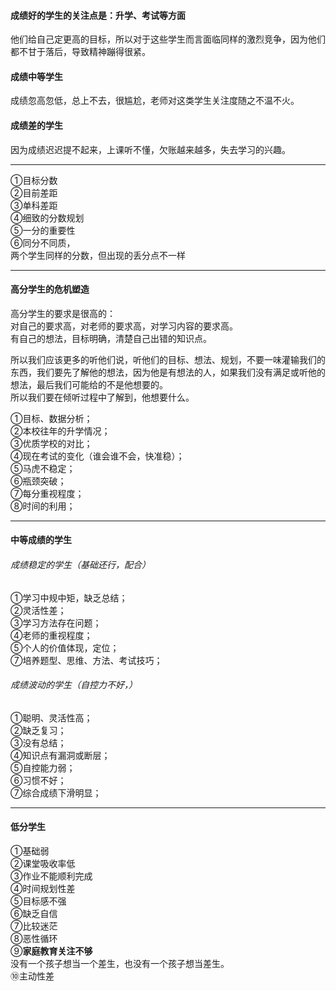 #### 成绩好的学生的关注点是：升学、考试等方面
他们给自己定更高的目标，所以对于这些学生而言面临同样的激烈竞争，因为他们都不甘于落后，导致精神蹦得很紧。     
#### 成绩中等学生
成绩忽高忽低，总上不去，很尴尬，老师对这类学生关注度随之不温不火。      
#### 成绩差的学生
因为成绩迟迟提不起来，上课听不懂，欠账越来越多，失去学习的兴趣。    
      
****
①目标分数         
②目前差距      
③单科差距         
④细致的分数规划            
⑤一分的重要性              
⑥同分不同质，         
两个学生同样的分数，但出现的丢分点不一样        
     
****
#### 高分学生的危机塑造
高分学生的要求是很高的：       
对自己的要求高，对老师的要求高，对学习内容的要求高。       
有自己的想法，目标明确，清楚自己出错的知识点。      
      
	  
所以我们应该更多的听他们说，听他们的目标、想法、规划，不要一味灌输我们的东西，我们要先了解他的想法，因为他是有想法的人，如果我们没有满足或听他的想法，最后我们可能给的不是他想要的。       
所以我们要在倾听过程中了解到，他想要什么。  
	  
①目标、数据分析；       
②本校往年的升学情况；       
③优质学校的对比；         
④现在考试的变化（谁会谁不会，快准稳）；            
⑤马虎不稳定；          
⑥瓶颈突破；          
⑦每分重视程度；      
⑧时间的利用；     

      
****
#### 中等成绩的学生
###### 成绩稳定的学生（基础还行，配合）
①学习中规中矩，缺乏总结；     
②灵活性差；     
③学习方法存在问题；     
④老师的重视程度；           
⑤个人的价值体现，定位；          
⑦培养题型、思维、方法、考试技巧；        
###### 成绩波动的学生（自控力不好，）
①聪明、灵活性高；       
②缺乏复习；          
③没有总结；        
④知识点有漏洞或断层；         
⑤自控能力弱；          
⑥习惯不好；          
⑦综合成绩下滑明显；       
     
****
#### 低分学生
①基础弱             
②课堂吸收率低             
③作业不能顺利完成                
④时间规划性差              
⑤目标感不强                
⑥缺乏自信            
⑦比较迷茫           
⑧恶性循环             
⑨**家庭教育关注不够**            
没有一个孩子想当一个差生，也没有一个孩子想当差生。        
⑩主动性差            